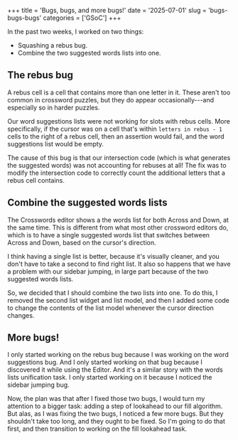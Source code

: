 +++
title      = 'Bugs, bugs, and more bugs!'
date       = '2025-07-01'
slug       = 'bugs-bugs-bugs'
categories = ['GSoC']
+++

In the past two weeks, I worked on two things:
* Squashing a rebus bug.
* Combine the two suggested words lists into one.


## The rebus bug

A rebus cell is a cell that contains more than one letter in it. These aren't too common in crossword puzzles, but they do appear occasionally---and especially so in harder puzzles.

Our word suggestions lists were not working for slots with rebus cells. More specifically, if the cursor was on a cell that's within `letters in rebus - 1` cells to the right of a rebus cell, then an assertion would fail, and the word suggestions list would be empty.

The cause of this bug is that our intersection code (which is what generates the suggested words) was not accounting for rebuses at all! The fix was to modify the intersection code to correctly count the additional letters that a rebus cell contains.


## Combine the suggested words lists

The Crosswords editor shows a the words list for both Across and Down, at the same time. This is different from what most other crossword editors do, which is to have a single suggested words list that switches between Across and Down, based on the cursor's direction.

I think having a single list is better, because it's visually cleaner, and you don't have to take a second to find right list. It also so happens that we have a problem with our sidebar jumping, in large part because of the two suggested words lists.

So, we decided that I should combine the two lists into one. To do this, I removed the second list widget and list model, and then I added some code to change the contents of the list model whenever the cursor direction changes.


## More bugs!

I only started working on the rebus bug because I was working on the word suggestions bug. And I only started working on that bug because I discovered it while using the Editor. And it's a similar story with the words lists unification task. I only started working on it because I noticed the sidebar jumping bug.

Now, the plan was that after I fixed those two bugs, I would turn my attention to a bigger task: adding a step of lookahead to our fill algorithm. But alas, as I was fixing the two bugs, I noticed a few more bugs. But they shouldn't take too long, and they ought to be fixed. So I'm going to do that first, and then transition to working on the fill lookahead task.